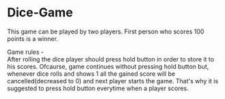 # Dice-Game

This game can be played by two players. First person who scores 100 points is a winner.

Game rules -  
After rolling the dice player should press hold button in order to store it to his scores. Ofcaurse, game continues without pressing hold button but, whenever dice rolls and shows 1 all the gained score will be cancelled(decreased to 0) and next player starts the game. That's why it is suggested to press hold button everytime when a player scores.
